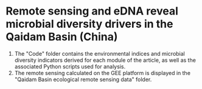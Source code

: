 # Remote sensing and eDNA reveal microbial diversity drivers in the Qaidam Basin (China)  
1. The "Code" folder contains the environmental indices and microbial diversity indicators derived for each module of the article, as well as the associated Python scripts used for analysis.  
2. The remote sensing calculated on the GEE platform is displayed in the "Qaidam Basin ecological remote sensing data" folder.  
